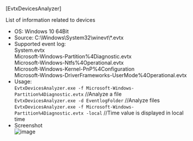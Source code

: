 [EvtxDevicesAnalyzer]  

List of information related to devices   

- OS: Windows 10 64Bit  
- Source: C:\Windows\System32\winevt\\*.evtx  
- Supported event log:  
System.evtx  
Microsoft-Windows-Partition%4Diagnostic.evtx  
Microsoft-Windows-Ntfs%4Operational.evtx  
Microsoft-Windows-Kernel-PnP%4Configuration  
Microsoft-Windows-DriverFrameworks-UserMode%4Operational.evtx  
- Usage:  
`EvtxDevicesAnalyzer.exe -f Microsoft-Windows-Partition%4Diagnostic.evtx` //Analyze a file  
`EvtxDevicesAnalyzer.exe -d EventlogFolder` //Analyze files  
`EvtxDevicesAnalyzer.exe -f Microsoft-Windows-Partition%4Diagnostic.evtx -local` //Time value is displayed in local time  
- Screenshot  
![image](https://user-images.githubusercontent.com/69110090/132985678-2eab1626-9613-469b-aaf0-a52e48833914.png)  


